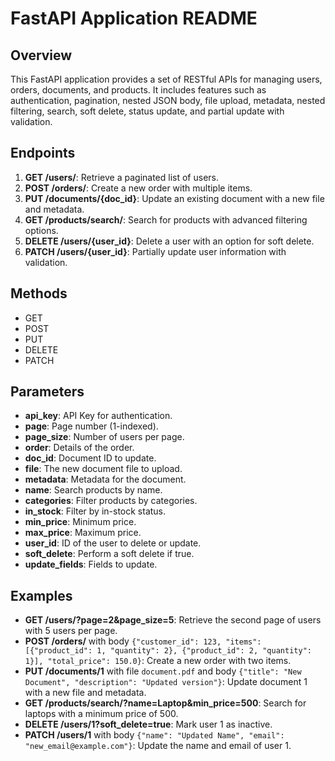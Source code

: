 # FastAPI Application README

## Overview

This FastAPI application provides a set of RESTful APIs for managing users, orders, documents, and products. It includes features such as authentication, pagination, nested JSON body, file upload, metadata, nested filtering, search, soft delete, status update, and partial update with validation.

## Endpoints

1. **GET /users/**: Retrieve a paginated list of users.
2. **POST /orders/**: Create a new order with multiple items.
3. **PUT /documents/{doc_id}**: Update an existing document with a new file and metadata.
4. **GET /products/search/**: Search for products with advanced filtering options.
5. **DELETE /users/{user_id}**: Delete a user with an option for soft delete.
6. **PATCH /users/{user_id}**: Partially update user information with validation.

## Methods

- GET
- POST
- PUT
- DELETE
- PATCH

## Parameters

- **api_key**: API Key for authentication.
- **page**: Page number (1-indexed).
- **page_size**: Number of users per page.
- **order**: Details of the order.
- **doc_id**: Document ID to update.
- **file**: The new document file to upload.
- **metadata**: Metadata for the document.
- **name**: Search products by name.
- **categories**: Filter products by categories.
- **in_stock**: Filter by in-stock status.
- **min_price**: Minimum price.
- **max_price**: Maximum price.
- **user_id**: ID of the user to delete or update.
- **soft_delete**: Perform a soft delete if true.
- **update_fields**: Fields to update.

## Examples

- **GET /users/?page=2&page_size=5**: Retrieve the second page of users with 5 users per page.
- **POST /orders/** with body `{"customer_id": 123, "items": [{"product_id": 1, "quantity": 2}, {"product_id": 2, "quantity": 1}], "total_price": 150.0}`: Create a new order with two items.
- **PUT /documents/1** with file `document.pdf` and body `{"title": "New Document", "description": "Updated version"}`: Update document 1 with a new file and metadata.
- **GET /products/search/?name=Laptop&min_price=500**: Search for laptops with a minimum price of 500.
- **DELETE /users/1?soft_delete=true**: Mark user 1 as inactive.
- **PATCH /users/1** with body `{"name": "Updated Name", "email": "new_email@example.com"}`: Update the name and email of user 1.